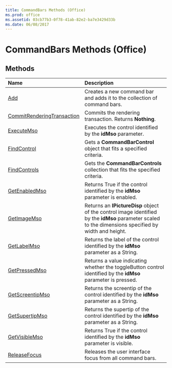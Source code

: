 ```yaml
---
title: CommandBars Methods (Office)
ms.prod: office
ms.assetid: 03cb77b3-0f78-41ab-82e2-ba7e3429d33b
ms.date: 06/08/2017
---
```



# CommandBars Methods (Office)

## Methods



|**Name**|**Description**|
|:-----|:-----|
|[Add](commandbars-add-method-office.md)|Creates a new command bar and adds it to the collection of command bars.|
|[CommitRenderingTransaction](commandbars-commitrenderingtransaction-method-office.md)|Commits the rendering transaction. Returns  **Nothing**.|
|[ExecuteMso](commandbars-executemso-method-office.md)|Executes the control identified by the  **idMso** parameter.|
|[FindControl](commandbars-findcontrol-method-office.md)|Gets a  **CommandBarControl** object that fits a specified criteria.|
|[FindControls](commandbars-findcontrols-method-office.md)|Gets the  **CommandBarControls** collection that fits the specified criteria.|
|[GetEnabledMso](commandbars-getenabledmso-method-office.md)|Returns True if the control identified by the  **idMso** parameter is enabled.|
|[GetImageMso](commandbars-getimagemso-method-office.md)|Returns an  **IPictureDisp** object of the control image identified by the **idMso** parameter scaled to the dimensions specified by width and height.|
|[GetLabelMso](commandbars-getlabelmso-method-office.md)|Returns the label of the control identified by the  **idMso** parameter as a String.|
|[GetPressedMso](commandbars-getpressedmso-method-office.md)|Returns a value indicating whether the toggleButton control identified by the  **idMso** parameter is pressed.|
|[GetScreentipMso](commandbars-getscreentipmso-method-office.md)|Returns the screentip of the control identified by the  **idMso** parameter as a String.|
|[GetSupertipMso](commandbars-getsupertipmso-method-office.md)|Returns the supertip of the control identified by the  **idMso** parameter as a String.|
|[GetVisibleMso](commandbars-getvisiblemso-method-office.md)|Returns True if the control identified by the  **idMso** parameter is visible.|
|[ReleaseFocus](commandbars-releasefocus-method-office.md)|Releases the user interface focus from all command bars.|

